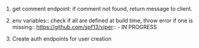 1.  get comment endpoint: if comment not found, return message to client.

2.  env variables:: check if all are defined at build time, throw error if one is missing:: https://github.com/spf13/viper:: - IN PROGRESS

3.  Create auth endpoints for user creation

